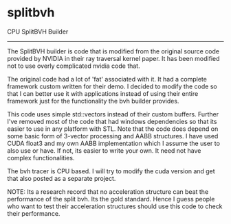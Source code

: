 splitbvh
========

CPU SplitBVH Builder
********************

The SplitBVH builder is code that is modified from the original source code provided by NVIDIA in their ray traversal kernel paper. It has been modified not to use overly complicated nvidia code that. 

The original code had a lot of 'fat' associated with it. It had a complete framework custom written for their demo. I decided to modify the code so that I can better use it with applications instead of using their entire framework just for the functionality the bvh builder provides. 

This code uses simple std::vectors instead of their custom buffers. Further I've removed most of the code that had windows dependencies so that its easier to use in any platform with STL. Note that the code does depend on some basic form of 3-vector processing and AABB structures. I have used CUDA float3 and my own AABB implementation which I assume the user to also use or have. If not, its easier to write your own. It need not have complex functionalities.

The bvh tracer is CPU based. I will try to modify the cuda version and get that also posted as a separate project. 

NOTE: Its a research record that no acceleration structure can beat the performance of the split bvh. Its the gold standard. Hence I guess people who want to test their acceleration structures should use this code to check their performance. 
